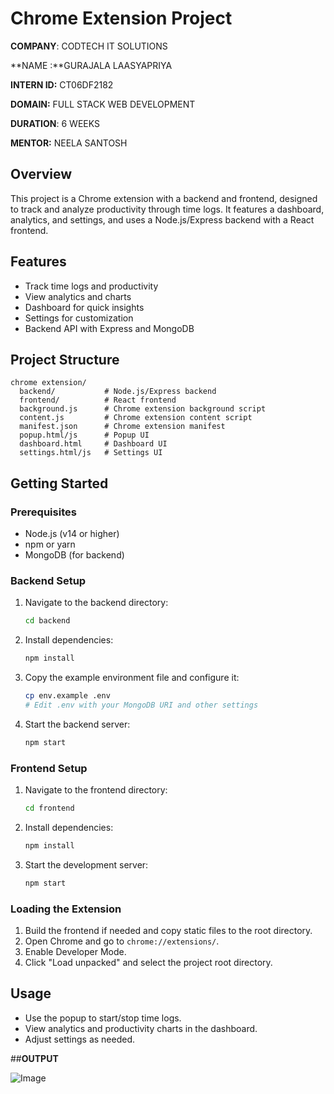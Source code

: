 # Chrome Extension Project
**COMPANY**: CODTECH IT SOLUTIONS

**NAME :**GURAJALA LAASYAPRIYA

**INTERN ID:** CT06DF2182

**DOMAIN:** FULL STACK WEB DEVELOPMENT

**DURATION**: 6 WEEKS

**MENTOR:** NEELA SANTOSH
## Overview
This project is a Chrome extension with a backend and frontend, designed to track and analyze productivity through time logs. It features a dashboard, analytics, and settings, and uses a Node.js/Express backend with a React frontend.

## Features
- Track time logs and productivity
- View analytics and charts
- Dashboard for quick insights
- Settings for customization
- Backend API with Express and MongoDB

## Project Structure
```
chrome extension/
  backend/           # Node.js/Express backend
  frontend/          # React frontend
  background.js      # Chrome extension background script
  content.js         # Chrome extension content script
  manifest.json      # Chrome extension manifest
  popup.html/js      # Popup UI
  dashboard.html     # Dashboard UI
  settings.html/js   # Settings UI
```

## Getting Started

### Prerequisites
- Node.js (v14 or higher)
- npm or yarn
- MongoDB (for backend)

### Backend Setup
1. Navigate to the backend directory:
   ```bash
   cd backend
   ```
2. Install dependencies:
   ```bash
   npm install
   ```
3. Copy the example environment file and configure it:
   ```bash
   cp env.example .env
   # Edit .env with your MongoDB URI and other settings
   ```
4. Start the backend server:
   ```bash
   npm start
   ```

### Frontend Setup
1. Navigate to the frontend directory:
   ```bash
   cd frontend
   ```
2. Install dependencies:
   ```bash
   npm install
   ```
3. Start the development server:
   ```bash
   npm start
   ```

### Loading the Extension
1. Build the frontend if needed and copy static files to the root directory.
2. Open Chrome and go to `chrome://extensions/`.
3. Enable Developer Mode.
4. Click "Load unpacked" and select the project root directory.

## Usage
- Use the popup to start/stop time logs.
- View analytics and productivity charts in the dashboard.
- Adjust settings as needed.

##**OUTPUT**

![Image](https://github.com/user-attachments/assets/3e3ef774-9cd3-41a1-80c0-c6aa3f9c9ef6)
